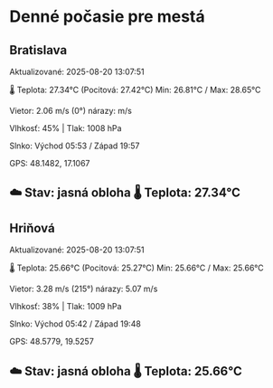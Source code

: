 ﻿# Denné počasie pre mestá

## Bratislava
Aktualizované: 2025-08-20 13:07:51

🌡️ Teplota: 27.34°C 
(Pocitová: 27.42°C)
Min: 26.81°C / Max: 28.65°C

Vietor: 2.06 m/s    (0°) 
nárazy:  m/s

Vlhkosť: 45% | Tlak: 1008 hPa

Slnko: Východ 05:53 / Západ 19:57

GPS: 48.1482, 17.1067

☁️ Stav: jasná obloha        🌡️ Teplota: 27.34°C
---

## Hriňová
Aktualizované: 2025-08-20 13:07:51

🌡️ Teplota: 25.66°C 
(Pocitová: 25.27°C)
Min: 25.66°C / Max: 25.66°C

Vietor: 3.28 m/s (215°)
nárazy: 5.07 m/s

Vlhkosť: 38% | Tlak: 1009 hPa

Slnko: Východ 05:42 / Západ 19:48

GPS: 48.5779, 19.5257

☁️ Stav: jasná obloha        🌡️ Teplota: 25.66°C
---
